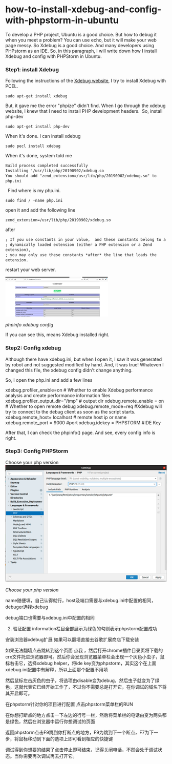 # how-to-install-xdebug-and-config-with-phpstorm-in-ubuntu

To develop a PHP project, Ubuntu is a good choice. But how to debug it when you meet a problem? You can use echo, but it will make your web page messy. So Xdebug is a good choice. And many developers using PHPstorm as an IDE. So, in this paragraph, I will write down how I install Xdebug and config with PHPStorm in Ubuntu.

### Step1: install Xdebug

Following the instructions of the [Xdebug website](https://xdebug.org/docs/install), I try to install Xdebug with PCEL.

```
sudo apt-get install xdebug
```

But, it gave me the error "phpize" didn't find. When I go through the xdebug website, I knew that I need to install PHP development headers. 
So, install php-dev

```
sudo apt-get install php-dev
```

When it's done. I can install xdebug 
```
sudo pecl install xdebug
```

When it's done, system told me 
```
Build process completed successfully
Installing '/usr/lib/php/20190902/xdebug.so
You should add "zend_extension=/usr/lib/php/20190902/xdebug.so" to php.ini
```
 
Find where is my php.ini. 
```
sudo find / -name php.ini 
```
open it and add the following line
```
zend_extension=/usr/lib/php/20190902/xdebug.so
```
after
```
; If you use constants in your value,  and these constants belong to a
; dynamically loaded extension (either a PHP extension or a Zend extension),
; you may only use these constants *after* the line that loads the extension.
```
restart your web server.

![phpinfo xdebug config](images/xdebug.png)

*phpinfo xdebug config*

If you can see this, means Xdebug installed right. 

### Step2: Config xdebug

Although there have xdebug.ini, but when I open it, I saw it was generated by robot and not suggested modified by hand. And, it was true! Whateven I changed this file, the xdebug config didn't change anything. 

So, I open the php.ini and add a few lines

xdebug.profiler_enable=on # Whether to enable Xdebug performance analysis and create performance information files
xdebug.profiler_output_dir="/tmp" # output dir
xdebug.remote_enable = on # Whether to open remote debug
xdebug.remote_mode=req #Xdebug will try to connect to the debug client as soon as the script starts.
xdebug.remote_host= localhost # remote host ip or name 
xdebug.remote_port = 9000 #port
xdebug.idekey = PHPSTORM #IDE Key

After that, I can check the phpinfo() page. And see, every config info is right. 

### Step3: Config PHPStorm

Choose your php version 
![Choose your php version](images/php_storm1.png)

*Choose your php version*



name随便填，自己认得就行，host及端口需要与xdebug.ini中配置的相同，debuger选择xdebug


debug端口也需要与xdebug.ini中配置的相同


2. 验证配置
information栏目全部展示为绿色的勾则表示phpstorm配置成功



安装浏览器xdebug扩展
如果可以翻墙直接去谷歌扩展商店下载安装


如果无法翻墙点击跳转到这个页面 点我 ，然后打开chrome插件目录页将下载的crx文件托进浏览器即可。然后你会发现浏览器菜单栏会出现一个灰色小虫子，鼠标右击它，选择xdebug helper，将ide key变为phpstorm，其实这个在上面xdebug.ini配置中有解释，所以上面那个配置不用填

然后鼠标左击灰色的虫子，将选项由disable变为debug，然后虫子就变为了绿色，这就代表它已经开始工作了，不过你不需要总是打开它，在你调试的域名下将其开启即可。

在phpstorm针对你的项目进行配置
点击phpstorm菜单栏的RUN




在你想打断点的地方点击一下左边的行号一栏，然后将菜单栏的电话由变为两头都是绿色，然后在浏览器中运行你想调试的页面


返回phpstorm点击F9跳到你打断点的地方，F9为跳到下一个断点，F7为下一步，将鼠标移动到下面的选项上即可看到相应的快捷键


调试得到你想要的结果了点击停止即可结束，记得关闭电话，不然会处于调试状态。当你需要再次调试再去打开它。

